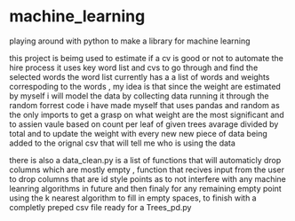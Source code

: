 # machine_learning
playing around with python to make a library for machine learning

this project is beimg used to estimate if a cv is good or not to automate the hire process it uses key word list and cvs to go through and find the selected words the word list currently has a a list of words and weights correspoding to the words , my idea is that since the weight are estimated by myself i will model the data by collecting data running it through the random forrest code i have made myself that uses pandas and random as the only imports to get a grasp on what weight are the most significant and to assien vaule based on count per leaf of given trees avarage divided by total and to update the weight with every new new piece of data being added to the orignal csv that will tell me who is using the data

there is also a data_clean.py is a list of functions that will automaticly drop columns which are mostly empty , function that recives input from the user to drop columns that are id style points as to not interfere with any machine leanring algorithms in future and then finaly for any remaining empty point using the k nearest algorithm to fill in empty spaces, to finish with a completly preped csv file ready for a Trees_pd.py
